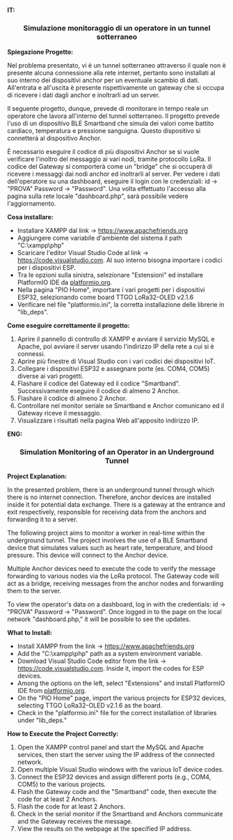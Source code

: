 <p><strong>IT:</strong></p>
<h3 align="center">Simulazione monitoraggio di un operatore in un tunnel sotterraneo</h3>

<p><strong>Spiegazione Progetto:</strong></p>

<p>Nel problema presentato, vi è un tunnel sotterraneo attraverso il quale non è presente alcuna connessione alla rete internet, pertanto sono installati al suo interno dei dispositivi anchor per un eventuale scambio di dati. All'entrata e all'uscita è presente rispettivamente un gateway che si occupa di ricevere i dati dagli anchor e inoltrarli ad un server.</p>

<p>Il seguente progetto, dunque, prevede di monitorare in tempo reale un operatore che lavora all'interno del tunnel sotterraneo. Il progetto prevede l'uso di un dispositivo BLE Smartband che simula dei valori come battito cardiaco, temperatura e pressione sanguigna. Questo dispositivo si connetterà al dispositivo Anchor.</p>

<p>È necessario eseguire il codice di più dispositivi Anchor se si vuole verificare l'inoltro del messaggio ai vari nodi, tramite protocollo LoRa.
Il codice del Gateway si comporterà come un "bridge" che si occuperà di ricevere i messaggi dai nodi anchor ed inoltrarli al server.
Per vedere i dati dell'operatore su una dashboard, eseguire il login con le credenziali: id -> "PROVA" 
Password -> "Password". Una volta effettuato l'accesso alla pagina sulla rete locale "dashboard.php", sarà possibile vedere l'aggiornamento.</p>

<p><strong>Cosa installare:</strong></p>
<ul>
    <li>Installare XAMPP dal link -> <a href="https://www.apachefriends.org">https://www.apachefriends.org</a></li>
    <li>Aggiungere come variabile d'ambiente del sistema il path "C:\xampp\php"</li>
    <li>Scaricare l'editor Visual Studio Code al link -> <a href="https://code.visualstudio.com">https://code.visualstudio.com</a>. Al suo interno bisogna importare i codici per i dispositivi ESP.</li>
    <li>Tra le opzioni sulla sinistra, selezionare "Estensioni" ed installare PlatformIO IDE da <a href="https://platformio.org">platformio.org</a>.</li>
    <li>Nella pagina "PIO Home", importare i vari progetti per i dispositivi ESP32, selezionando come board TTGO LoRa32-OLED v2.1.6</li>
    <li>Verificare nel file "platformio.ini", la corretta installazione delle librerie in "lib_deps".</li>
</ul>

<p><strong>Come eseguire correttamente il progetto:</strong></p>
<ol>
    <li>Aprire il pannello di controllo di XAMPP e avviare il servizio MySQL e Apache, poi avviare il server usando l'indirizzo IP della rete a cui si è connessi.</li>
    <li>Aprire più finestre di Visual Studio con i vari codici dei dispositivi IoT.</li>
    <li>Collegare i dispositivi ESP32 e assegnare porte (es. COM4, COM5) diverse ai vari progetti.</li>
    <li>Flashare il codice del Gateway ed il codice "Smartband". Successivamente eseguire il codice di almeno 2 Anchor.</li>
    <li>Flashare il codice di almeno 2 Anchor.</li>
    <li>Controllare nel monitor seriale se Smartband e Anchor comunicano ed il Gateway riceve il messaggio.</li>
    <li>Visualizzare i risultati nella pagina Web all'apposito indirizzo IP.</li>
</ol>




<p><strong>ENG:</strong></p>

<h3 align="center">Simulation Monitoring of an Operator in an Underground Tunnel</h3>

<p><strong>Project Explanation:</strong></p>

<p>In the presented problem, there is an underground tunnel through which there is no internet connection. Therefore, anchor devices are installed inside it for potential data exchange. There is a gateway at the entrance and exit respectively, responsible for receiving data from the anchors and forwarding it to a server.</p>

<p>The following project aims to monitor a worker in real-time within the underground tunnel. The project involves the use of a BLE Smartband device that simulates values such as heart rate, temperature, and blood pressure. This device will connect to the Anchor device.</p>

<p>Multiple Anchor devices need to execute the code to verify the message forwarding to various nodes via the LoRa protocol.
The Gateway code will act as a bridge, receiving messages from the anchor nodes and forwarding them to the server.</p>

<p>To view the operator's data on a dashboard, log in with the credentials: id -> "PROVA" Password -> "Password". Once logged in to the page on the local network "dashboard.php," it will be possible to see the updates.</p>

<p><strong>What to Install:</strong></p>
<ul>
    <li>Install XAMPP from the link -> <a href="https://www.apachefriends.org">https://www.apachefriends.org</a></li>
    <li>Add the "C:\xampp\php" path as a system environment variable.</li>
    <li>Download Visual Studio Code editor from the link -> <a href="https://code.visualstudio.com">https://code.visualstudio.com</a>. Inside it, import the codes for ESP devices.</li>
    <li>Among the options on the left, select "Extensions" and install PlatformIO IDE from <a href="https://platformio.org">platformio.org</a>.</li>
    <li>On the "PIO Home" page, import the various projects for ESP32 devices, selecting TTGO LoRa32-OLED v2.1.6 as the board.</li>
    <li>Check in the "platformio.ini" file for the correct installation of libraries under "lib_deps."</li>
</ul>

<p><strong>How to Execute the Project Correctly:</strong></p>
<ol>
    <li>Open the XAMPP control panel and start the MySQL and Apache services, then start the server using the IP address of the connected network.</li>
    <li>Open multiple Visual Studio windows with the various IoT device codes.</li>
    <li>Connect the ESP32 devices and assign different ports (e.g., COM4, COM5) to the various projects.</li>
    <li>Flash the Gateway code and the "Smartband" code, then execute the code for at least 2 Anchors.</li>
    <li>Flash the code for at least 2 Anchors.</li>
    <li>Check in the serial monitor if the Smartband and Anchors communicate and the Gateway receives the message.</li>
    <li>View the results on the webpage at the specified IP address.</li>
</ol>
